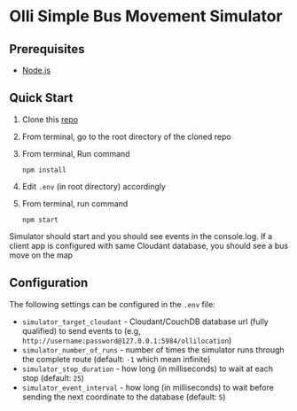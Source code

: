 # Olli Simple Bus Movement Simulator

## Prerequisites

* [Node.js](https://nodejs.org/en/download/)

## Quick Start

1. Clone this [repo](https://github.com/ibm-watson-data-lab/olli-simple-sim)
1. From terminal, go to the root directory of the cloned repo
1. From terminal, Run command

    `npm install`

1. Edit `.env` (in root directory) accordingly
1. From terminal,  run command

    `npm start`

Simulator should start and you should see events in the console.log. If a client app is configured with same Cloudant database, you should see a bus move on the map

## Configuration

The following settings can be configured in the `.env` file:

* `simulator_target_cloudant` -  Cloudant/CouchDB database url (fully qualified) to send events to (e.g, `http://username:password@127.0.0.1:5984/ollilocation`)
* `simulator_number_of_runs` - number of times the simulator runs through the complete route (default: `-1` which mean infinite)
* `simulator_stop_duration` - how long (in milliseconds) to wait at each stop (default: `25`)
* `simulator_event_interval` - how long (in milliseconds) to wait before sending the next coordinate to the database (default: `5`)
